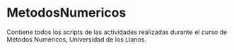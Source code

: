 # MetodosNumericos

Contiene todos los scripts de las actividades realizadas durante el curso de Métodos Numéricos, Universidad de los Llanos.

